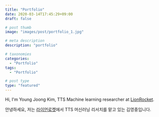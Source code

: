 ```yaml
---
title: "Portfolio"
date: 2020-03-14T17:45:29+09:00
draft: false

# post thumb
image: "images/post/portfolio_1.jpg"

# meta description
description: "portfolio"

# taxonomies
categories: 
  - "Portfolio"
tags:
  - "Portfolio"

# post type
type: "featured"
---
```


Hi, I'm Young Joong Kim, TTS Machine learning researcher at [LionRocket](https://lionrocket.ai).

안녕하세요, 저는 [라이언로켓](https://lionrocket.ai)에서 TTS 머신러닝 리서치를 맡고 있는 김영중입니다.

